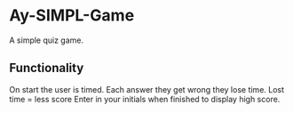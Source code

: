 # Ay-SIMPL-Game
A simple quiz game.

## Functionality
On start the user is timed. 
Each answer they get wrong they lose time.
Lost time = less score
Enter in your initials when finished to display high score.

